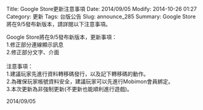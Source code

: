 Title: Google Store更新注意事項
Date: 2014/09/05
Modify: 2014-10-26 01:27
Category: 更新
Tags: 台版公告
Slug: announce_285
Summary: Google Store將在9/5發布新版本，請詳閱以下注意事項。

<div class="content_news">
<div class="note">
<p>Google Store將在9/5發布新版本，更新事項：<br />
1.修正部分連線顯示訊息<br />
2.修正部分文字、介面<br />
<br />
注意事項：<br />
1.建議玩家先進行資料轉移碼發行，以及記下轉移碼的動作。<br />
2.為確保玩家帳號資料安全，建議玩家可以先進行Mobimon會員綁定。<br />
3.本次更新為非強制更新(不更新也能順利進行遊戲)。<br />
</p>
		2014/09/05
		         
</div>
</div>
